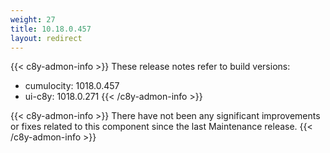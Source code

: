```yaml
---
weight: 27
title: 10.18.0.457
layout: redirect
---
```


{{< c8y-admon-info >}}
These release notes refer to build versions:
- cumulocity: 1018.0.457
- ui-c8y: 1018.0.271
{{< /c8y-admon-info >}}

{{< c8y-admon-info >}}
There have not been any significant improvements or fixes related to this component since the last Maintenance release.
{{< /c8y-admon-info >}}
